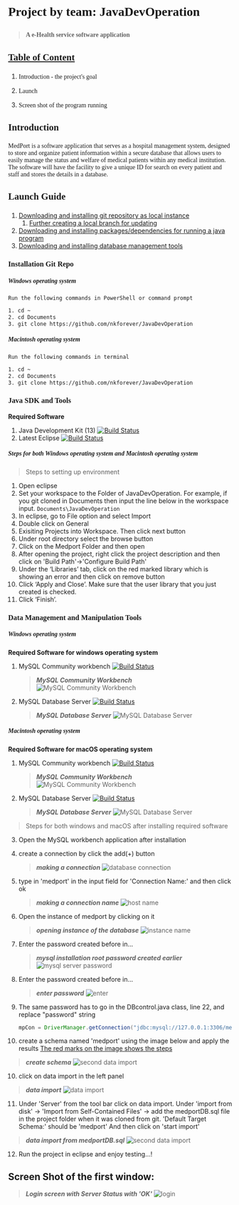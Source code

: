 # <p style="font-family:Menlo"> Project by team: JavaDevOperation </p>
   > **<p style="font-family:Menlo">A e-Health service software application</p>**

## <p style="font-family:Menlo"> <u>**Table of Content**</u> </p>
1. <p style="font-family:Menlo"> Introduction - the project's goal </p>
2. <p style="font-family:Menlo"> Launch </p>
3. <p style="font-family:Menlo"> Screen shot of the program running </p>






## <p style="font-family:Menlo">Introduction</p> 
<p style="font-family:Menlo"> MedPort is a software application that serves as a hospital management system, designed to store and organize patient information within a secure database that allows users to easily manage the status and welfare of medical patients within any medical institution. <br>The software will have the facility to give a unique ID for search on every patient and staff and stores the details in a database.</p>


## <p style="font-family:Menlo">Launch Guide</p>

1. [Downloading and installing git repository as local instance](#installation-Setup)
    1. [Further creating a local branch for updating](https://help.github.com/en/github/collaborating-with-issues-and-pull-requests/creating-and-deleting-branches-within-your-repository#creating-a-branch) 
2. [Downloading and installing packages/dependencies for running a java program](#java-sdk-and-tools)
3. [Downloading and installing database management tools](#data-management-and-manipulation-tools)



### <p style="font-family:Menlo">Installation Git Repo</p>
   ##### <p style="font-family:Menlo">Windows operating system</p>
   ```Run the following commands in PowerShell or command prompt```
```bash
1. cd ~
2. cd Documents
3. git clone https://github.com/nkforever/JavaDevOperation

```
   ##### <p style="font-family:Menlo">Macintosh operating system</p>
   ```Run the following commands in terminal```
```bash
1. cd ~
2. cd Documents
3. git clone https://github.com/nkforever/JavaDevOperation
```



### <p style="font-family:Menlo">Java SDK and Tools</p>

**Required Software**
1. Java Development Kit (13) [![Build Status](https://img.shields.io/badge/download-click-brightgreen?style=flat)](https://www.oracle.com/technetwork/java/javase/downloads/index.html)
2. Latest Eclipse [![Build Status](https://img.shields.io/badge/download-click-brightgreen?style=flat)](https://www.eclipse.org/downloads/packages/release/2019-09/r/eclipse-ide-java-developers)
  ##### <p style="font-family:Menlo">Steps for both Windows operating system and Macintosh operating system</p>
> Steps to setting up environment
1. Open eclipse
2. Set your workspace to the Folder of JavaDevOperation.
    For example, if you git cloned in Documents then input the line below in the workspace input.
    ```Documents\JavaDevOperation```
3. In eclipse, go to File option and select Import
4. Double click on General
5. Exisiting Projects into Workspace. Then click next button
6. Under root directory select the browse button
7. Click on the Medport Folder and then open
8. After opening the project, right click the project description and then click on 'Build Path'->'Configure Build Path'
8. Under the ‘Libraries’ tab, click on the red marked library which is showing an error and then click on remove button
9. Click ‘Apply and Close’. Make sure that the user library that you just created is checked.
10. Click ‘Finish’.
 






### <p style="font-family:Menlo">Data Management and Manipulation Tools</p>
  ##### <p style="font-family:Menlo">Windows operating system</p>
**Required Software for windows operating system**
1. MySQL Community workbench      [![Build Status](https://img.shields.io/badge/available%20status-success-brightgreen?style=flat)](https://dev.mysql.com/downloads/workbench/)
    > ***MySQL Community Workbench***
    ![MySQL Community Workbench](images/workbench_windows.png)
    
2. MySQL Database Server           [![Build Status](https://img.shields.io/badge/available%20status-success-brightgreen?style=flat)](https://dev.mysql.com/downloads/mysql/) 
    >***MySQL Database Server***
    ![MySQL Database Server](images/community_server_windows.png)


  ##### <p style="font-family:Menlo">Macintosh operating system</p>
**Required Software for macOS operating system**
1. MySQL Community workbench      [![Build Status](https://img.shields.io/badge/available%20status-success-brightgreen?style=flat)](https://dev.mysql.com/downloads/workbench/)
    > ***MySQL Community Workbench***
    ![MySQL Community Workbench](images/workbench_macos.png)
    
2. MySQL Database Server           [![Build Status](https://img.shields.io/badge/available%20status-success-brightgreen?style=flat)](https://dev.mysql.com/downloads/mysql/) 
    >***MySQL Database Server***
    ![MySQL Database Server](images/community_server_macos.png)

> Steps for both windows and macOS after installing required software
3. Open the MySQL workbench application after installation
4. create a connection by click the add(+) button
   > ***making a connection***
    ![database connection](images/database_connection.png)
5. type in 'medport' in the input field for 'Connection Name:' and then click ok
   > ***making a connection name***
    ![host name](images/connection_name.png)
6. Open the instance of medport by clicking on it
   > ***opening instance of the database***
    ![instance name](images/instance_open.png)
7. Enter the password created before in...
   > ***mysql installation root password created earlier***
    ![mysql server password](images/sql_password.png)
8. Enter the password created before in...
   > ***enter password***
    ![enter](images/pass.png) 
9. The same password has to go in the DBcontrol.java class, line 22, and replace "password" string
    ```java
    mpCon = DriverManager.getConnection("jdbc:mysql://127.0.0.1:3306/medport", "root", "password");
    ```

11. create a schema named 'medport' using the image below and apply the results
    <u>The red marks on the image shows the steps</u>
   > ***create schema***
   ![second data import](images/data2.png)


10. click on data import in the left panel
   > ***data import***
   ![data import](images/data_import.png)

11. Under 'Server' from the tool bar click on data import. 
    Under 'import from disk' -> 'Import from Self-Contained Files' -> add the medportDB.sql file in the project folder when it was cloned from git.
    'Default Target Schema:' should be 'medport'
    And then click on 'start import'
   > ***data import from medportDB.sql***
   ![second data import](images/data_import_updated.png)

12. Run the project in eclipse and enjoy testing...!


## Screen Shot of the first window:

> ***Login screen with Server Status with 'OK'***
![login](images/first_screen.png)